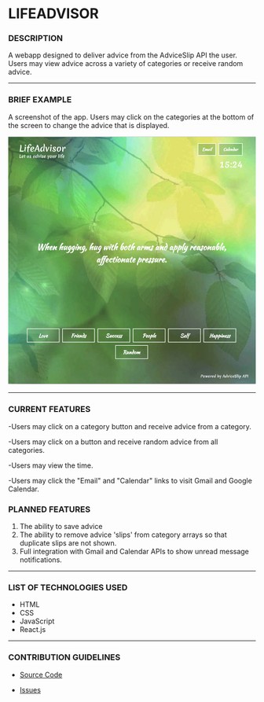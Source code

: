 # LIFEADVISOR

### DESCRIPTION

A webapp designed to deliver advice from the AdviceSlip API the user. Users may view advice across a variety of categories or receive random advice.

---

### BRIEF EXAMPLE

A screenshot of the app. Users may click on the categories at the bottom of the screen to change the advice that is displayed.

![app-screenshot](src/imgs/screenshot.png)

---

### CURRENT FEATURES

-Users may click on a category button and receive advice from a category.

-Users may click on a button and receive random advice from all categories.

-Users may view the time.

-Users may click the "Email" and "Calendar" links to visit Gmail and Google Calendar.

### PLANNED FEATURES

1. The ability to save advice
2. The ability to remove advice 'slips' from category arrays so that duplicate slips are not shown.
3. Full integration with Gmail and Calendar APIs to show unread message notifications.

---

### LIST OF TECHNOLOGIES USED

- HTML
- CSS
- JavaScript
- React.js

---

### CONTRIBUTION GUIDELINES

- [Source Code](https://github.com/bguayante/SEIR-Project2)

- [Issues](https://github.com/bguayante/SEIR-Project2/issues)

